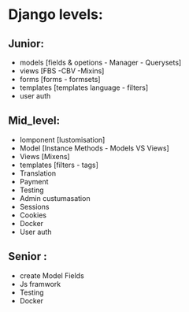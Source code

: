 # Django levels:
## Junior:
* models      [fields & opetions - Manager - Querysets]
* views       [FBS -CBV -Mixins]
* forms       [forms - formsets]
* templates   [templates language - filters]
* user auth

## Mid_level:
* Iomponent   [Iustomisation]
* Model       [Instance Methods - Models VS Views]
* Views       [Mixens]
* templates  [filters - tags]
* Translation
* Payment
* Testing
* Admin custumasation
* Sessions
* Cookies
* Docker
* User auth

## Senior :
* create Model Fields
* Js framwork
* Testing
* Docker











